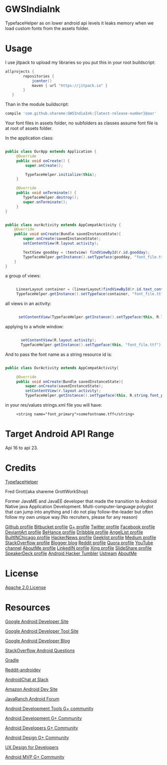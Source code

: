 GWSIndiaInk
===========

TypefaceHelper as on lower android api levels it leaks memory when we load custom fonts from the assets
folder.

Usage
=====

I use jitpack to upload my libraries so you put this in your root buildscript:

```groovy
allprojects {
        repositories {
            jcenter()
            maven { url "https://jitpack.io" }
        }
   }
```
Than in the module buildscript:


```groovy
compile 'com.github.shareme:GWSIndiaInk:{latest-release-number}@aar'
```




Your font files in assets folder, no subfolders as classes assume font file is at root of assets folder.

In the application class:

```java

public class OurApp extends Application {
     @Override
     public void onCreate() {
         super.onCreate();

         TypefaceHelper.initialize(this);
     }

     @Override
     public void onTerminate() {
        TypefaceHelper.destroy();
        super.onTerminate();
     }
}

```

```java

public class ourActivity extends AppCompatActivity {
    @Override
    public void onCreate(Bundle savedInstanceState){
        super.onCreate(savedInstanceState);
        setContentView(R.layout.activity);

        TextView goodday = (textview) findViewById(r.id.goodday);
        TypefaceHelper.getInstance().setTypeface(goodday, "font_file.ttf");
    }
}

```

a group of views:

```java

     LinearLayout container = (linearLayout)findViewById(r.id.text_container);
     TypefaceHelper.getInstance().setTypeface(container, "font_file.ttf");

```


all views in an activity:
```java

      setContentView(TypefaceHelper.getInstance().setTypeface(this, R.layout.activity, "font_file.ttf")):

```

applying to a whole window:

```java

       setContentView(R.layout.activity);
       TypefaceHelper.getInstance().setTypeface(this, "font_file.ttf");

```

And to pass the font name as a string resource id is:

```java

public class OurActivity extends AppCompatActivity{

     @Override
     public void onCreate(Bundle savedInstanceState){
         super.onCreate(savedInstanceState);
         setContentView(r.layout.activity);
         TypefaceHelper.getInstance().setTypeface(this, R.string.font_primary);

```

in your res/values strings.xml file you will have:

```
     <string name="font_primary">somefontname.tff</string>

```

Target Android API Range
========================

Api 16 to api 23.



Credits
=======

[TypefaceHelper](https://github.com/Drivemode/TypefaceHelper)

Fred Grott(aka shareme  GrottWorkShop)

Former JavaME and JavaEE developer that made the transition to Android Native java Application Development.
Multi-computer-language polyglot that can jump into anything and I do not play follow-the-leader but
often follow my own unique way.(No recruiters, please for any reason)

[Github profile](https://github.com/shareme)
[Bitbucket profile](https://bitbucket.org/fredgrott)
[G+ profile](https://plus.google.com/u/0/+FredGrott/about)
[Twitter profile](https://twitter.com/fredgrott)
[Facebook profile](http://www.facebook.com/fredgrott)
[DeviantArt profile](http://shareme.deviantart.com)
[BeHance profile](https://www.behance.net/gwsfredgrott)
[Dribbble profile](https://dribbble.com/FredGrott)
[AngelList profile](https://angel.co/fred-grott)
[BuiltINChicago profile](http://www.builtinchicago.org/member/fred-grott)
[HackerNews profile](https://news.ycombinator.com/user?id=fredgrott)
[Geeklist profile](https://geekli.st/fredgrott)
[Medium profile](https://medium.com/@fredgrott)
[StackOverflow profile](http://stackoverflow.com/users/237740/fred-grott)
[Blogger blog](http://grottworkshop.blogspot.com)
[Reddit profile](http://www.reddit.com./user/fredgrott/)
[Quora profile](http://www.quora.com/Fred-Grott)
[YouTube channel](https://www.youtube.com/c/FredGrott?gvnc=1)
[AboutMe profile](https://about.me/fredgrott)
[LinkedIN profile](http://www.linkedin.com/in/shareme/en)
[Xing profile](https://www.xing.com/profile/Fred_Grott?sc_o=mxb_p)
[SlideShare profile](http://www.slideshare.net/shareme)
[SpeakerDeck profile](https://speakerdeck.com/fredgrott)
[Android Hacker Tumbler](https://www.tumblr.com/blog/androidhacker)
[Ustream](https://www.ustream.tv/manage-show/12940149)
[AboutMe](https://about.me/fredgrott)


License
=======

[Apache 2.0 License](http://www.apache.org/licenses/LICENSE-2.0)

Resources
=========

[Google Android Developer Site](http://developer.android.com)

[Google Android Developer Tool Site](http://tools.android.com)

[Google Android Developer Blog](http://android-developers.blogspot.com/)


[StackOverflow Android Questions](http://stackoverflow.com/questions/tagged/android)

[Gradle](http://gradle.org)

[Reddit-androidev](http://reddit.com/r/androdev/)

[AndroidChat at Slack](https://androidchat.slack.com/messages/development/)

[Amazon Android Dev Site](https://developer.amazon.com/public)

[JavaRanch Android Forum](http://www.coderanch.com/forums/f-93/Android)

[Android Development Tools G+ community](https://plus.google.com/communities/114791428968349268860)

[Android Development G+ Community](https://plus.google.com/communities/105153134372062985968)

[Android Developers G+ Community](https://plus.google.com/+AndroidDevelopers/posts)

[Android Design G+ Community](https://plus.google.com/communities/113499773637471211070)

[UX Design for Developers](https://plus.google.com/communities/103651070366324568638)

[Android MVP G+ Community](https://plus.google.com/communities/114285790907815804707)
